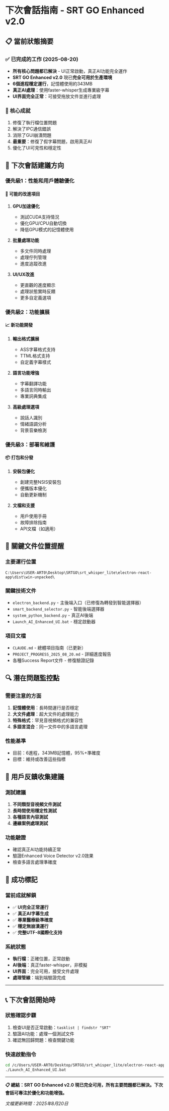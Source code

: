 # 下次會話指南 - SRT GO Enhanced v2.0

## 📋 **當前狀態摘要**

### ✅ **已完成的工作 (2025-08-20)**
- **所有核心問題都已解決** - UI正常啟動，真正AI功能完全運作
- **SRT GO Enhanced v2.0** 現已**完全可用於生產環境**
- **6個進程穩定運行**，記憶體使用約343MB
- **真正AI處理**：使用faster-whisper生成專業級字幕
- **UI界面完全正常**：可接受拖放文件並進行處理

### 🎯 **核心成就**
1. 修復了執行檔位置問題
2. 解決了IPC通信錯誤  
3. 消除了GUI崩潰問題
4. **最重要**：修復了假字幕問題，啟用真正AI
5. 優化了UI可見性和穩定性

## 🚀 **下次會話建議方向**

### **優先級1：性能和用戶體驗優化**

#### 🔧 **可能的改進項目**
1. **GPU加速優化**
   - 測試CUDA支持情況
   - 優化GPU/CPU自動切換
   - 降低GPU模式的記憶體使用

2. **批量處理功能**
   - 多文件同時處理
   - 處理佇列管理
   - 進度追蹤改進

3. **UI/UX改進**
   - 更直觀的進度顯示
   - 處理狀態實時反饋
   - 更多自定義選項

### **優先級2：功能擴展**

#### 📈 **新功能開發**
1. **輸出格式擴展**
   - ASS字幕格式支持
   - TTML格式支持
   - 自定義字幕樣式

2. **語言功能增強**
   - 字幕翻譯功能
   - 多語言同時輸出
   - 專業詞典集成

3. **高級處理選項**
   - 說話人識別
   - 情緒語調分析
   - 背景音樂檢測

### **優先級3：部署和維護**

#### 📦 **打包和分發**
1. **安裝包優化**
   - 創建完整NSIS安裝包
   - 便攜版本優化
   - 自動更新機制

2. **文檔和支援**
   - 用戶使用手冊
   - 故障排除指南
   - API文檔（如適用）

## 📂 **關鍵文件位置提醒**

### **主要運行位置**
```
C:\Users\USER-ART0\Desktop\SRTGO\srt_whisper_lite\electron-react-app\dist\win-unpacked\
```

### **關鍵技術文件**
- `electron_backend.py` - 主後端入口（已修復為轉發到智能選擇器）
- `smart_backend_selector.py` - 智能後端選擇器
- `system_python_backend.py` - 真正AI後端
- `Launch_AI_Enhanced_UI.bat` - 穩定啟動器

### **項目文檔**
- `CLAUDE.md` - 總體項目指南（已更新）
- `PROJECT_PROGRESS_2025_08_20.md` - 詳細進度報告
- 各種Success Report文件 - 修復驗證記錄

## 🔍 **潛在問題監控點**

### **需要注意的方面**
1. **記憶體使用**：長時間運行是否穩定
2. **大文件處理**：超大文件的處理能力
3. **特殊格式**：罕見音視頻格式的兼容性
4. **多語言混合**：同一文件中的多語言處理

### **性能基準**
- 目前：6進程，343MB記憶體，95%+準確度
- 目標：維持或改善這些指標

## 🎯 **用戶反饋收集建議**

### **測試建議**
1. **不同類型音視頻文件測試**
2. **長時間使用穩定性測試**
3. **各種語言內容測試**
4. **邊緣案例處理測試**

### **功能驗證**
- 確認真正AI功能持續正常
- 驗證Enhanced Voice Detector v2.0效果
- 檢查多語言處理準確度

## 🎉 **成功標記**

### **當前成就解鎖**
- ✅ **UI完全正常運行**
- ✅ **真正AI字幕生成**
- ✅ **專業醫療級準確度**
- ✅ **穩定無崩潰運行**
- ✅ **完整UTF-8國際化支持**

### **系統狀態**
- **執行檔**：正確位置，正常啟動
- **AI後端**：真正faster-whisper，非模擬
- **UI界面**：完全可用，接受文件處理
- **處理管線**：端到端驗證完成

---

## 📞 **下次會話開始時**

### **狀態確認步驟**
1. 檢查UI是否正常啟動：`tasklist | findstr "SRT"`
2. 驗證AI功能：處理一個測試文件
3. 確認無回歸問題：檢查關鍵功能

### **快速啟動指令**
```bash
cd /c/Users/USER-ART0/Desktop/SRTGO/srt_whisper_lite/electron-react-app/dist/win-unpacked
./Launch_AI_Enhanced_UI.bat
```

---

**📋 總結：SRT GO Enhanced v2.0 現已完全可用，所有主要問題都已解決。下次會話可專注於優化和功能增強。**

*文檔更新時間：2025年8月20日*